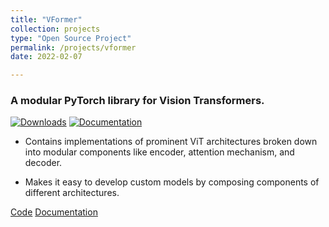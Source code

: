 ```yaml
---
title: "VFormer"
collection: projects
type: "Open Source Project"
permalink: /projects/vformer
date: 2022-02-07

---
```


### A modular PyTorch library for Vision Transformers.

[![Downloads](https://pepy.tech/badge/vformer)](https://pepy.tech/project/vformer) 
[![Documentation](https://readthedocs.org/projects/vformer/badge/?version=latest)](https://vformer.readthedocs.io/en/latest/?badge=latest)



- Contains implementations of prominent ViT architectures broken down into modular components like encoder, attention mechanism, and decoder.

- Makes it easy to develop custom models by composing components of different architectures.

[Code](https://github.com/sforaidl/vformer) [Documentation](https://vformer.readthedocs.io/)